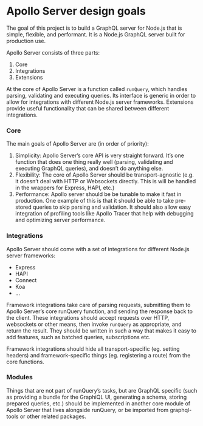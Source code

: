 # Apollo Server design goals

The goal of this project is to build a GraphQL server for Node.js that is simple, flexible, and performant. It is a Node.js GraphQL server built for production use.

Apollo Server consists of three parts:

1. Core
2. Integrations
3. Extensions

At the core of Apollo Server is a function called `runQuery`, which handles parsing, validating and executing queries. Its interface is generic in order to allow for integrations with different Node.js server frameworks. Extensions provide useful functionality that can be shared between different integrations.


### Core

The main goals of Apollo Server are (in order of priority):

1. Simplicity: Apollo Server’s core API is very straight forward. It’s one function that does one thing really well (parsing, validating and executing GraphQL queries), and doesn’t do anything else.
2. Flexibility: The core of Apollo Server should be transport-agnostic (e.g. it doesn’t deal with HTTP or Websockets directly. This is will be handled in the wrappers for Express, HAPI, etc.)
3. Performance: Apollo server should be be tunable to make it fast in production. One example of this is that it should be able to take pre-stored queries to skip parsing and validation. It should also allow easy integration of profiling tools like Apollo Tracer that help with debugging and optimizing server performance.

### Integrations

Apollo Server should come with a set of integrations for different Node.js server frameworks:

- Express
- HAPI
- Connect
- Koa
- ...

Framework integrations take care of parsing requests, submitting them to Apollo Server’s core runQuery  function, and sending the response back to the client. These integrations should accept requests over HTTP, websockets or other means, then invoke `runQuery` as appropriate, and return the result. They should be written in such a way that makes it easy to add features, such as batched queries, subscriptions etc.

Framework integrations should hide all transport-specific (eg. setting headers) and framework-specific things (eg. registering a route) from the core functions.

### Modules
Things that are not part of runQuery’s tasks, but are GraphQL specific (such as providing a bundle for the GraphiQL UI, generating a schema, storing prepared queries, etc.) should be implemented in another core module of Apollo Server that lives alongside runQuery, or be imported from graphql-tools or other related packages.
